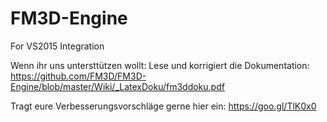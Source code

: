 # FM3D-Engine
For VS2015 Integration

Wenn ihr uns untersttützen wollt:
Lese und korrigiert die Dokumentation:
https://github.com/FM3D/FM3D-Engine/blob/master/Wiki/_LatexDoku/fm3ddoku.pdf

Tragt eure Verbesserungsvorschläge gerne hier ein:
https://goo.gl/TlK0x0

